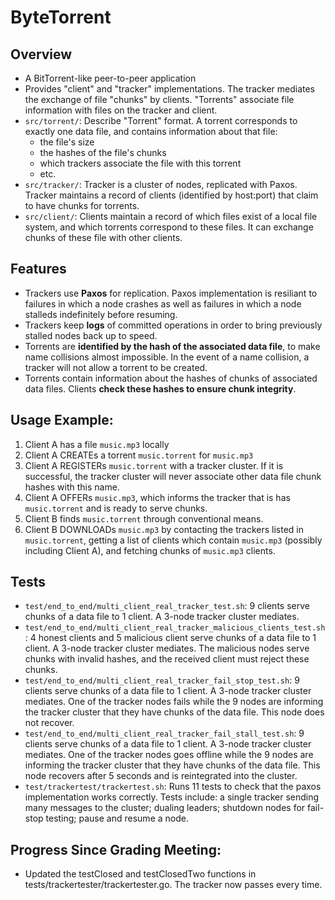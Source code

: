 ByteTorrent
===========

Overview
--------
  - A BitTorrent-like peer-to-peer application
  - Provides "client" and "tracker" implementations. The tracker mediates the exchange of file "chunks" by clients. "Torrents" associate file information with files on the tracker and client.
  - <code>src/torrent/</code>:
  Describe "Torrent" format. A torrent corresponds to exactly one data file, and contains information about that file:
      * the file's size
      * the hashes of the file's chunks
      * which trackers associate the file with this torrent
      * etc.
  - <code>src/tracker/</code>:
  Tracker is a cluster of nodes, replicated with Paxos. Tracker maintains a record of clients (identified by host:port) that claim to have chunks for torrents.
  - <code>src/client/</code>:
  Clients maintain a record of which files exist of a local file system, and which torrents correspond to these files. It can exchange chunks of these file with other clients.

Features
--------
  - Trackers use **Paxos** for replication. Paxos implementation is resiliant to failures in which a node crashes as well as failures in which a node stalleds indefinitely before resuming.
  - Trackers keep **logs** of committed operations in order to bring previously stalled nodes back up to speed.
  - Torrents are **identified by the hash of the associated data file**, to make name collisions almost impossible. In the event of a name collision, a tracker will not allow a torrent to be created.
  - Torrents contain information about the hashes of chunks of associated data files. Clients **check these hashes to ensure chunk integrity**.

Usage Example:
--------------
  1. Client A has a file <code>music.mp3</code> locally
  2. Client A CREATEs a torrent <code>music.torrent</code> for <code>music.mp3</code>
  3. Client A REGISTERs <code>music.torrent</code> with a tracker cluster. If it is successful, the tracker cluster will never associate other data file chunk hashes with this name.
  4. Client A OFFERs <code>music.mp3</code>, which informs the tracker that is has <code>music.torrent</code> and is ready to serve chunks.
  5. Client B finds <code>music.torrent</code> through conventional means.
  6. Client B DOWNLOADs <code>music.mp3</code> by contacting the trackers listed in <code>music.torrent</code>, getting a list of clients which contain <code>music.mp3</code> (possibly including Client A), and fetching chunks of <code>music.mp3</code> clients.

Tests
-----
  - <code>test/end\_to\_end/multi\_client\_real\_tracker\_test.sh</code>: 9 clients serve chunks of a data file to 1 client. A 3-node tracker cluster mediates.
  - <code>test/end\_to\_end/multi\_client\_real\_tracker\_malicious\_clients\_test.sh</code>: 4 honest clients and 5 malicious client serve chunks of a data file to 1 client. A 3-node tracker cluster mediates. The malicious nodes serve chunks with invalid hashes, and the received client must reject these chunks.
  - <code>test/end\_to\_end/multi\_client\_real\_tracker\_fail\_stop\_test.sh</code>: 9 clients serve chunks of a data file to 1 client. A 3-node tracker cluster mediates. One of the tracker nodes fails while the 9 nodes are informing the tracker cluster that they have chunks of the data file. This node does not recover.
  - <code>test/end\_to\_end/multi\_client\_real\_tracker\_fail\_stall\_test.sh</code>: 9 clients serve chunks of a data file to 1 client. A 3-node tracker cluster mediates. One of the tracker nodes goes offline while the 9 nodes are informing the tracker cluster that they have chunks of the data file. This node recovers after 5 seconds and is reintegrated into the cluster.
  - <code>test/trackertest/trackertest.sh</code>: Runs 11 tests to check that the paxos implementation works correctly. Tests include: a single tracker sending many messages to the cluster; dualing leaders; shutdown nodes for fail-stop testing; pause and resume a node.

Progress Since Grading Meeting:
-------------------------------
  - Updated the testClosed and testClosedTwo functions in tests/trackertester/trackertester.go. The tracker now passes every time.
